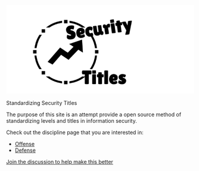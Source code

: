 ![](logo.png)

Standardizing Security Titles 

The purpose of this site is an attempt provide a open source method of standardizing levels and titles in information security.

Check out the discipline page that you are interested in:
- [Offense](offense.md)
- [Defense](defense.md)


[Join the discussion to help make this better](https://github.com/mubix/securitytitles.com/discussions)
